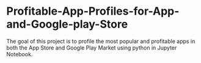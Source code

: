 # Profitable-App-Profiles-for-App-and-Google-play-Store
The goal of this project is to profile the most popular and profitable apps in both the App Store and Google Play Market using python in Jupyter Notebook.
